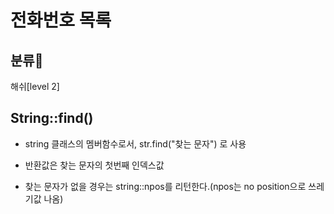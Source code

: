 # 전화번호 목록

## 분류💁

해쉬[level 2]


## String::find()
- string 클래스의 멤버함수로서, str.find("찾는 문자") 로 사용

- 반환값은 찾는 문자의 첫번째 인덱스값

- 찾는 문자가 없을 경우는 string::npos를 리턴한다.(npos는 no position으로 쓰레기값 나옴)
